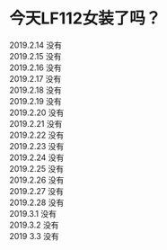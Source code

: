 # 今天LF112女装了吗？


  

2019.2.14 没有     
2019.2.15 没有  
2019.2.16 没有  
2019.2.17 没有  
2019.2.18 没有  
2019.2.19 没有  
2019.2.20 没有  
2019.2.21 没有  
2019.2.22 没有  
2019.2.23 没有  
2019.2.24 没有  
2019.2.25 没有  
2019.2.26 没有  
2019.2.27 没有  
2019.2.28 没有  
2019.3.1 没有  
2019.3.2 没有   
2019 3.3 没有
